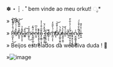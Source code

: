 ✽ ⋆      ┊ .  ˚       bem vinde ao meu orkut! ೃ* 



» 1/A

» P̸̨̺͎̙̦̒́̂̔̐̌́̈́͘͜͝ẹ̸͋̄̾͑͛̈̈́̌̾̕n̸̢͈͓̆͊̔̿̿͂͐̌͝s̵̖͍̩͓͙̅͌̓̉a̷̲̳̅͐̄͠m̷͚̦͍̂͒̋̓͘͜ë̷̢̺̪̯̠̺̜̤̮͕̈́͌̒n̵̰̰͗̄̽̓͆ṭ̷̢̥͍̙̞͔͇̞͊̆̚ǒ̵̡͓̫͇̣̣͙͊̅̇̌̊̍̓̽ ̷̟̝̳̗͉̯͈͂̇͋̽̈́̆̚ć̶̢͓̞͍̩̤̳͙͠o̸̺̠̦̠̖͑͂m̸̛͍̲̣̝̩̆̇́̍̀͂͋̒̕ͅp̸̨̄̎̈́̇̌̐̃͝u̸̜̪̺͎̫͍̫̩̓̐́̀ţ̶͈̱͔̮̼̜̈́̓͝a̵̫̍̈́̒͘c̵̖͙͊̏i̴̛̻͔̬̤̫̩͙̫͉͋̉͑̓̔͋̀̎͜o̵̱͍̮̭̠̟͉̱͑ͅņ̴̪̩̳̱͙̝̲̻̥̍̍ā̵̙̤̮̿̀͋̌̌̀̈́̚l̶͍͖͛͗̽̊̆̎

» Beijos estrelados da webdiva duda ! 💋

»![image](https://github.com/debxra/debxra/assets/133982960/d586502a-186d-4139-8caf-59132c91a03d)


<!--

